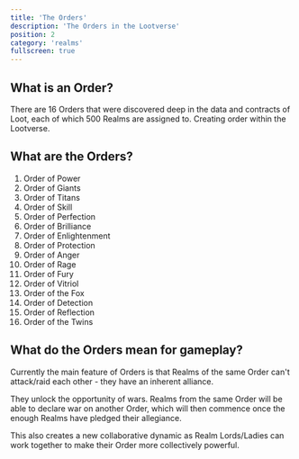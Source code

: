```yaml
---
title: 'The Orders'
description: 'The Orders in the Lootverse'
position: 2
category: 'realms'
fullscreen: true
---
```


## What is an Order?

There are 16 Orders that were discovered deep in the data and contracts of Loot, each of which 500 Realms are assigned to. Creating order within the Lootverse. 

## What are the Orders?

1. Order of Power
2. Order of Giants
3. Order of Titans
4. Order of Skill
5. Order of Perfection
6. Order of Brilliance
7. Order of Enlightenment
8. Order of Protection
9. Order of Anger
10. Order of Rage
11. Order of Fury
12. Order of Vitriol
13. Order of the Fox
14. Order of Detection
15. Order of Reflection
16. Order of the Twins

## What do the Orders mean for gameplay?

Currently the main feature of Orders is that Realms of the same Order can't attack/raid each other - they have an inherent alliance. 

They unlock the opportunity of wars. Realms from the same Order will be able to declare war on another Order, which will then commence once the enough Realms have pledged their allegiance. 

This also creates a new collaborative dynamic as Realm Lords/Ladies can work together to make their Order more collectively powerful.
